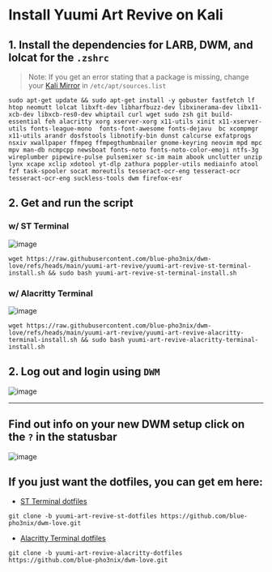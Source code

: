 

# Install Yuumi Art Revive on Kali

## 1. Install the dependencies for LARB, DWM, and lolcat for the `.zshrc`
> Note: If you get an error stating that a package is missing, change your [Kali Mirror](https://cdimage.kali.org/README?mirrorlist) in `/etc/apt/sources.list`  

```
sudo apt-get update && sudo apt-get install -y gobuster fastfetch lf htop neomutt lolcat libxft-dev libharfbuzz-dev libxinerama-dev libx11-xcb-dev libxcb-res0-dev whiptail curl wget sudo zsh git build-essential feh alacritty xorg xserver-xorg x11-utils xinit x11-xserver-utils fonts-league-mono  fonts-font-awesome fonts-dejavu  bc xcompmgr x11-utils arandr dosfstools libnotify-bin dunst calcurse exfatprogs nsxiv xwallpaper ffmpeg ffmpegthumbnailer gnome-keyring neovim mpd mpc mpv man-db ncmpcpp newsboat fonts-noto fonts-noto-color-emoji ntfs-3g wireplumber pipewire-pulse pulsemixer sc-im maim abook unclutter unzip lynx xcape xclip xdotool yt-dlp zathura poppler-utils mediainfo atool fzf task-spooler socat moreutils tesseract-ocr-eng tesseract-ocr tesseract-ocr-eng suckless-tools dwm firefox-esr
```

## 2. Get and run the script

### w/ ST Terminal

![image](https://github.com/user-attachments/assets/961e76d4-b96c-4951-a231-78759d9e5e11)

```
wget https://raw.githubusercontent.com/blue-pho3nix/dwm-love/refs/heads/main/yuumi-art-revive/yuumi-art-revive-st-terminal-install.sh && sudo bash yuumi-art-revive-st-terminal-install.sh
```

### w/ Alacritty Terminal

![image](https://github.com/user-attachments/assets/67a1dc77-ce23-4fba-95b4-4a1f7bc01a1f)

```
wget https://raw.githubusercontent.com/blue-pho3nix/dwm-love/refs/heads/main/yuumi-art-revive/yuumi-art-revive-alacritty-terminal-install.sh && sudo bash yuumi-art-revive-alacritty-terminal-install.sh
```

## 2. Log out and login using `DWM`

![image](https://github.com/user-attachments/assets/962e46d6-903b-499b-a6b9-9ae2094cf3a4)

--- 

## Find out info on your new DWM setup click on the `?` in the statusbar

![image](https://github.com/user-attachments/assets/35a1a856-4789-4bf9-8c2c-8700093652b9)

## If you just want the dotfiles, you can get em here:
- [ST Terminal dotfiles](https://github.com/blue-pho3nix/dwm-love/tree/yuumi-art-revive-st-dotfiles)

```
git clone -b yuumi-art-revive-st-dotfiles https://github.com/blue-pho3nix/dwm-love.git
```

- [Alacritty Terminal dotfiles](https://github.com/blue-pho3nix/dwm-love/tree/yuumi-art-revive-alacritty-dotfiles)

```
git clone -b yuumi-art-revive-alacritty-dotfiles https://github.com/blue-pho3nix/dwm-love.git
```

